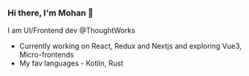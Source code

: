 ### Hi there, I'm Mohan 👋

I am UI/Frontend dev @ThoughtWorks

- Currently working on React, Redux and Nextjs and exploring Vue3, Micro-frontends 
- My fav languages - Kotlin, Rust




<!--
**mohandere/mohandere** is a ✨ _special_ ✨ repository because its `README.md` (this file) appears on your GitHub profile.

Here are some ideas to get you started:

- 🔭 I’m currently working on ...
- 🌱 I’m currently learning ...
- 👯 I’m looking to collaborate on ...
- 🤔 I’m looking for help with ...
- 💬 Ask me about ...
- 📫 How to reach me: ...
- 😄 Pronouns: ...
- ⚡ Fun fact: ...
-->
